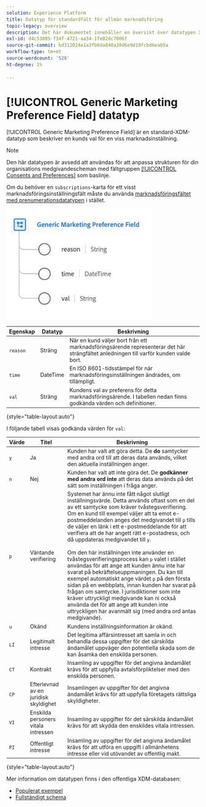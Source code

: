 ```yaml
---
solution: Experience Platform
title: Datatyp för standardfält för allmän marknadsföring
topic-legacy: overview
description: Det här dokumentet innehåller en översikt över datatypen XDM för det allmänna inställningsfältet för marknadsföring.
exl-id: d4c53885-f34f-4721-aa34-1fe02dc7006f
source-git-commit: bd312024a1a3fb6da840a38d6e9d19fcbd6eab5a
workflow-type: tm+mt
source-wordcount: '528'
ht-degree: 1%

---
```


# [!UICONTROL Generic Marketing Preference Field] datatyp

[!UICONTROL Generic Marketing Preference Field] är en standard-XDM-datatyp som beskriver en kunds val för en viss marknadsinställning.

>[!NOTE]
>
>Den här datatypen är avsedd att användas för att anpassa strukturen för din organisations medgivandescheman med fältgruppen [[!UICONTROL Consents and Preferences]](../field-groups/profile/consents.md) som baslinje.
>
>Om du behöver en `subscriptions`-karta för ett visst marknadsföringsinställningsfält måste du använda [marknadsföringsfältet med prenumerationsdatatypen](./marketing-field-subscriptions.md) i stället.

![](../images/data-types/marketing-field.png)

| Egenskap | Datatyp | Beskrivning |
| --- | --- | --- |
| `reason` | Sträng | När en kund väljer bort från ett marknadsföringsärende representerar det här strängfältet anledningen till varför kunden valde bort. |
| `time` | DateTime | En ISO 8601-tidsstämpel för när marknadsföringsinställningen ändrades, om tillämpligt. |
| `val` | Sträng | Kundens val av preferens för detta marknadsföringsärende. I tabellen nedan finns godkända värden och definitioner. |

{style=&quot;table-layout:auto&quot;}

I följande tabell visas godkända värden för `val`:

| Värde | Titel | Beskrivning |
| --- | --- | --- |
| `y` | Ja | Kunden har valt att göra detta. De **do** samtycker med andra ord till att deras data används, vilket den aktuella inställningen anger. |
| `n` | Nej | Kunden har valt att inte göra det. De **godkänner med andra ord inte** att deras data används på det sätt som inställningen i fråga anger. |
| `p` | Väntande verifiering | Systemet har ännu inte fått något slutligt inställningsvärde. Detta används oftast som en del av ett samtycke som kräver tvåstegsverifiering. Om en kund till exempel väljer att ta emot e-postmeddelanden anges det medgivandet till `p` tills de väljer en länk i ett e-postmeddelande för att verifiera att de har angett rätt e-postadress, och då uppdateras medgivandet till `y`.<br><br>Om den här inställningen inte använder en tvåstegsverifieringsprocess kan  `p` valet i stället användas för att ange att kunden ännu inte har svarat på bekräftelseuppmaningen. Du kan till exempel automatiskt ange värdet `p` på den första sidan på en webbplats, innan kunden har svarat på frågan om samtycke. I jurisdiktioner som inte kräver uttryckligt medgivande kan ni också använda det för att ange att kunden inte uttryckligen har avanmält sig (med andra ord antas medgivande). |
| `u` | Okänd | Kundens inställningsinformation är okänd. |
| `LI` | Legitimalt intresse | Det legitima affärsintresset att samla in och behandla dessa uppgifter för det särskilda ändamålet uppväger den potentiella skada som de kan åsamka den enskilda personen. |
| `CT` | Kontrakt | Insamling av uppgifter för det angivna ändamålet krävs för att uppfylla avtalsförpliktelser med den enskilda personen. |
| `CP` | Efterlevnad av en juridisk skyldighet | Insamlingen av uppgifter för det angivna ändamålet krävs för att uppfylla företagets rättsliga skyldigheter. |
| `VI` | Enskilda personers vitala intressen | Insamling av uppgifter för det särskilda ändamålet krävs för att skydda den enskildes vitala intressen. |
| `PI` | Offentligt intresse | Insamling av uppgifter för det angivna ändamålet krävs för att utföra en uppgift i allmänhetens intresse eller vid utövandet av offentlig makt. |

{style=&quot;table-layout:auto&quot;}

Mer information om datatypen finns i den offentliga XDM-databasen:

* [Populerat exempel](https://github.com/adobe/xdm/blob/master/components/datatypes/consent/marketing-field-basic.example.1.json)
* [Fullständigt schema](https://github.com/adobe/xdm/blob/master/components/datatypes/consent/marketing-field-basic.schema.json)
